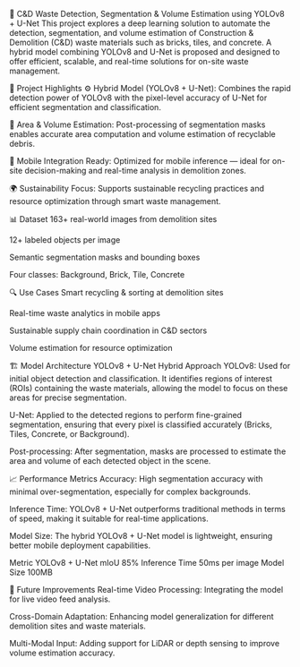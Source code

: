 🚧 C&D Waste Detection, Segmentation & Volume Estimation using YOLOv8 + U-Net
This project explores a deep learning solution to automate the detection, segmentation, and volume estimation of Construction & Demolition (C&D) waste materials such as bricks, tiles, and concrete. A hybrid model combining YOLOv8 and U-Net is proposed and designed to offer efficient, scalable, and real-time solutions for on-site waste management.

🧠 Project Highlights
⚙️ Hybrid Model (YOLOv8 + U-Net): Combines the rapid detection power of YOLOv8 with the pixel-level accuracy of U-Net for efficient segmentation and classification.

🧮 Area & Volume Estimation: Post-processing of segmentation masks enables accurate area computation and volume estimation of recyclable debris.

📱 Mobile Integration Ready: Optimized for mobile inference — ideal for on-site decision-making and real-time analysis in demolition zones.

🌍 Sustainability Focus: Supports sustainable recycling practices and resource optimization through smart waste management.

📊 Dataset
163+ real-world images from demolition sites

12+ labeled objects per image

Semantic segmentation masks and bounding boxes

Four classes: Background, Brick, Tile, Concrete

🔍 Use Cases
Smart recycling & sorting at demolition sites

Real-time waste analytics in mobile apps

Sustainable supply chain coordination in C&D sectors

Volume estimation for resource optimization



🏗️ Model Architecture
YOLOv8 + U-Net Hybrid Approach
YOLOv8: Used for initial object detection and classification. It identifies regions of interest (ROIs) containing the waste materials, allowing the model to focus on these areas for precise segmentation.

U-Net: Applied to the detected regions to perform fine-grained segmentation, ensuring that every pixel is classified accurately (Bricks, Tiles, Concrete, or Background).

Post-processing: After segmentation, masks are processed to estimate the area and volume of each detected object in the scene.

📈 Performance Metrics
Accuracy: High segmentation accuracy with minimal over-segmentation, especially for complex backgrounds.

Inference Time: YOLOv8 + U-Net outperforms traditional methods in terms of speed, making it suitable for real-time applications.

Model Size: The hybrid YOLOv8 + U-Net model is lightweight, ensuring better mobile deployment capabilities.

Metric	YOLOv8 + U-Net
mIoU	85%
Inference Time	50ms per image
Model Size	100MB

🔮 Future Improvements
Real-time Video Processing: Integrating the model for live video feed analysis.

Cross-Domain Adaptation: Enhancing model generalization for different demolition sites and waste materials.

Multi-Modal Input: Adding support for LiDAR or depth sensing to improve volume estimation accuracy.

